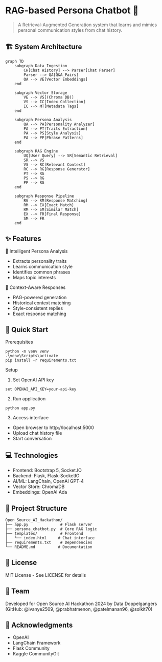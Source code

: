 # RAG-based Persona Chatbot 🤖

> A Retrieval-Augmented Generation system that learns and mimics personal communication styles from chat history.

## 🏗 System Architecture

```mermaid
graph TD
    subgraph Data Ingestion
        CH[Chat History] --> Parser[Chat Parser]
        Parser --> QA[Q&A Pairs]
        QA --> VE[Vector Embeddings]
    end

    subgraph Vector Storage
        VE --> VS[(Chroma DB)]
        VS --> IC[Index Collection]
        IC --> MT[Metadata Tags]
    end

    subgraph Persona Analysis
        QA --> PA[Personality Analyzer]
        PA --> PT[Traits Extraction]
        PA --> PS[Style Analysis]
        PA --> PP[Phrase Patterns]
    end

    subgraph RAG Engine
        UQ[User Query] --> SR[Semantic Retrieval]
        SR --> VS
        VS --> RC[Relevant Context]
        RC --> RG[Response Generator]
        PT --> RG
        PS --> RG
        PP --> RG
    end

    subgraph Response Pipeline
        RG --> RM[Response Matching]
        RM --> EX[Exact Match]
        RM --> SM[Similar Match]
        EX --> FR[Final Response]
        SM --> FR
    end
```

## ✨ Features
    
🧠 Intelligent Persona Analysis

- Extracts personality traits
- Learns communication style
- Identifies common phrases
- Maps topic interests

🎯 Context-Aware Responses

- RAG-powered generation
- Historical context matching
- Style-consistent replies
- Exact response matching

## 🚀 Quick Start
Prerequisites
```
python -m venv venv
.\venv\Scripts\activate
pip install -r requirements.txt
```

Setup
1. Set OpenAI API key
```
set OPENAI_API_KEY=your-api-key
```

2. Run application
```
python app.py
```
3. Access interface

- Open browser to http://localhost:5000
- Upload chat history file
- Start conversation

## 💻 Technologies
- Frontend: Bootstrap 5, Socket.IO
- Backend: Flask, Flask-SocketIO
- AI/ML: LangChain, OpenAI GPT-4
- Vector Store: ChromaDB
- Embeddings: OpenAI Ada

## 📁 Project Structure
```
Open_Source_AI_Hackathon/
├── app.py              # Flask server
├── persona_chatbot.py  # Core RAG logic
├── templates/          # Frontend
│   └── index.html     # Chat interface
├── requirements.txt    # Dependencies
└── README.md          # Documentation
```

## 📄 License
MIT License - See LICENSE for details

## 👥 Team
Developed for Open Source AI Hackathon 2024 by Data Doppelgangers (GitHub: @ivanye2509, @prabhatmenon, @patelmanan96, @solkit70)

## 🙏 Acknowledgments
- OpenAI
- LangChain Framework
- Flask Community
- Kaggle CommunityGit
